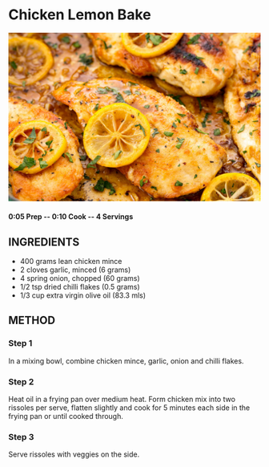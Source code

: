 # Chicken Lemon Bake
![](https://raw.githubusercontent.com/fuzzwah/recipes/master/pics/Chicken_lemon_bake.jpg)
#### 0:05 Prep -- 0:10 Cook -- 4 Servings
## INGREDIENTS
* 400 grams lean chicken mince
* 2 cloves garlic, minced (6 grams)
* 4 spring onion, chopped (60 grams)
* 1/2 tsp dried chilli flakes (0.5 grams)
* 1/3 cup extra virgin olive oil (83.3 mls)

## METHOD
### Step 1
In a mixing bowl, combine chicken mince, garlic, onion and chilli flakes.
### Step 2
Heat oil in a frying pan over medium heat. Form chicken mix into two rissoles per serve, flatten slightly and cook for 5 minutes each side in the frying pan or until cooked through.
### Step 3
Serve rissoles with veggies on the side.
